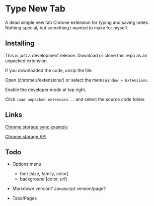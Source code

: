 Type New Tab
============
A dead simple new tab Chrome extension for typing and saving notes. Nothing special, but something I wanted to make for myself.

Installing
----------
This is just a development release. Download or clone this repo as an unpacked extension.

If you downloaded the code, unzip the file.

Open (chrome://extensions/) or select the menu `Window > Extensions`.

Enable the developer mode at top right.

Click `Load unpacked extension...` and select the source code folder.

Links
-----
[Chrome.storage.sync example](https://gist.github.com/IzumiSy/765cfd6dc02c79de875e)

[Chrome.storage API](https://developer.chrome.com/extensions/storage)

Todo
----
* Options menu
  * font [size, family, color]
  * background [color, url]

* Markdown version? Javascript version/page?

* Tabs/Pages